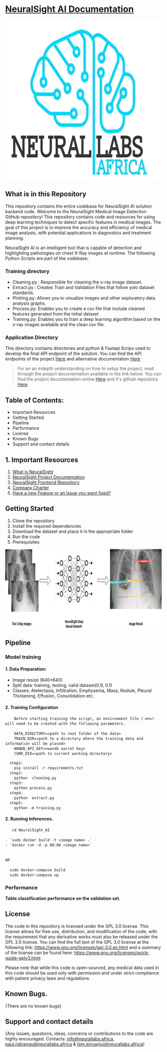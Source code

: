 # [NeuralSight AI Documentation](https://neuralsight.github.io/NeuralSight-Company-Charter/)

<img align="centre" src="https://github.com/NeuralSight/NeuralSight_AI/blob/main/images/Logo.jpg" width="712" height="512" />


## What is in this Repository 
This repository contains the entire codebase for NeuralSight AI solution backend code.
Welcome to the NeuralSight Medical Image Detection GitHub repository! This repository contains code and resources for using deep learning techniques to detect specific features in medical images. The goal of this project is to improve the accuracy and efficiency of medical image analysis, with potential applications in diagnostics and treatment planning.

NeuralSight AI is an intelligent tool that is capable of detection and highlighting pathologies on chest X-Ray images at runtime.
The following Python Scripts are part of the codebase:

### Training directory
* Cleaning.py : Responsible for cleaning the x-ray image dataset. 
* Extract.py : Creates Train and Validation Files that follow yolo dataset standards.
* Plotting.py: Allows you to visualize images and other exploratory data analysis graphs.
* Process.py: Enables you to create a csv file that include cleaned features generated from the initial dataset
* Training.py: Enables you to train a deep learning algorithm based on the x-ray images available and the clean csv file. 

### Application Directory
This directory contains directories and python & Fastapi Scrips used to develop the final API endpoint of the solution.
You can find the API endpoints of the project [Here](https://backend.neuralsight.ai/docs) and alternative documentation [Here](https://backend.neuralsight.ai/redoc)

> For an an indepth understanding on how to setup the project, read through the project documentation available in the link below.
> You can find the project documentation online [Here](https://neuralsight.github.io/NeuralSight-Company-Charter/) and it's github repository [Here](https://github.com/NeuralSight/NeuralSight-Company-Charter)

## Table of Contents:
* Important Resources
* Getting Started
* Pipeline
* Performance
* License
* Known Bugs 
* Support and contact details     

## 1. Important Resources
1. [What is NeuralSight](https://github.com/NeuralSight/Get-to-Understand-NeuralSight-AI)
2. [NeuralSight Project Documentation](https://neuralsight.github.io/NeuralSight_Docs/)
3. [NeuralSight Frontend Repository](https://github.com/NeuralSight/NeuralSight_frontend)
4. [Company Charter](https://github.com/NeuralSight/NeuralSight_Docs)
5. [Have a new Feature or an Issue you want fixed?](https://github.com/NeuralSight/NeuralSight_AI/tree/main/.github/ISSUE_TEMPLATE)


## Getting Started
1. Clone the repository
2. Install the required dependencies
3. Download the dataset and place it in the appropriate folder
4. Run the code
5. Prerequisites


<img src="https://github.com/NeuralSight/NeuralSight_AI/blob/main/images/AI_Structure.png" width="712" height="256"/>



## Pipeline 
### Model training
#### 1. Data Preparation:
* Image resize (640*640)
* Split data: training, testing, valid dataset(0.9, 0.1)
* Classes: Atelectasis, Infiltration, Emphysema, Mass, Nodule, Pleural Thickening, Effusion, Consolidation etc.


#### 2. Training Configuration
```
    Before starting training the script, an environment file (.env) will need to be created with the following parameters.

    DATA_DIRECTORY=<path to root folder of the data>
    TRAIN_DIR=<path to a directory where the training data and information will be placed>
    WANDB_API_KEY=<wandb secret key>
    CURR_DIR=<path to current working directory>
```
```
  step1:
    pip install -r requirements.txt
  step2:
    python  cleaning.py
  step3:
    python process.py
  step4:
    python  extract.py
  step5:
    python -m training.py

```

#### 2. Running Inferences.
```
   cd NeuralSight_AI

- `sudo docker build -t <image name> .`
- `docker run -d -p 80:80 <image name>`


OR

  sudo docker-compose build
  sudo docker-compose up
```
### Performance 
**Table classification performance on the validation set.**

## License 
The code in this repository is licensed under the GPL 3.0 license. This license allows for free use, distribution, and modification of the code, with the requirement that any derivative works must also be released under the GPL 3.0 license. You can find the full text of the GPL 3.0 license at the following link: https://www.gnu.org/licenses/gpl-3.0.en.html and a summary of the license can be found here: https://www.gnu.org/licenses/quick-guide-gplv3.html.

Please note that while this code is open-sourced, any medical data used in this code should be used only with permission and under strict compliance with patient privacy laws and regulations.

## Known Bugs. 
{There are no known bugs}

## Support and contact details 
{Any issues, questions, ideas, concerns or contributions to the code are highly encouraged. Contacts: info@neurallabs.africa, paul.ndirangu@neurallabs.africa & tom.kinyanjui@neurallabs.africa}
